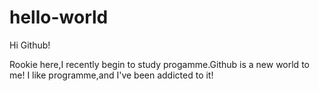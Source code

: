 # hello-world

Hi Github!

Rookie here,I recently begin to study progamme.Github is a new world to me!
I like programme,and I've been addicted to it!
